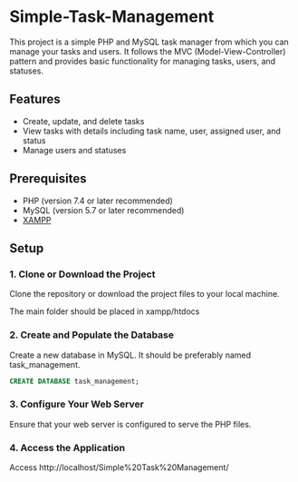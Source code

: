 # Simple-Task-Management

This project is a simple PHP and MySQL task manager from which you can manage your tasks and users.
It follows the MVC (Model-View-Controller) pattern and provides basic functionality for managing tasks, users, and statuses.

## Features

- Create, update, and delete tasks
- View tasks with details including task name, user, assigned user, and status
- Manage users and statuses

## Prerequisites

- PHP (version 7.4 or later recommended)
- MySQL (version 5.7 or later recommended)
- [XAMPP](https://www.apachefriends.org/)


## Setup

### 1. Clone or Download the Project

Clone the repository or download the project files to your local machine.

The main folder should be placed in xampp/htdocs

### 2. Create and Populate the Database
Create a new database in MySQL. It should be preferably named task_management.
```sql
CREATE DATABASE task_management;
```

### 3. Configure Your Web Server
Ensure that your web server is configured to serve the PHP files.

### 4. Access the Application
Access http://localhost/Simple%20Task%20Management/
